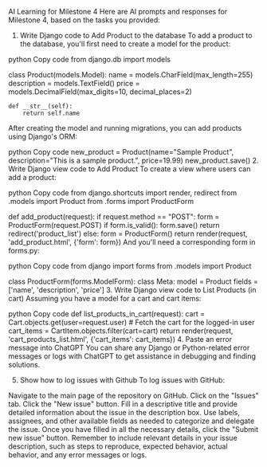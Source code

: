 AI Learning for Milestone 4
Here are AI prompts and responses for Milestone 4, based on the tasks you provided:

1. Write Django code to Add Product to the database
To add a product to the database, you'll first need to create a model for the product:

python
Copy code
from django.db import models

class Product(models.Model):
    name = models.CharField(max_length=255)
    description = models.TextField()
    price = models.DecimalField(max_digits=10, decimal_places=2)

    def __str__(self):
        return self.name
After creating the model and running migrations, you can add products using Django's ORM:

python
Copy code
new_product = Product(name="Sample Product", description="This is a sample product.", price=19.99)
new_product.save()
2. Write Django view code to Add Product
To create a view where users can add a product:

python
Copy code
from django.shortcuts import render, redirect
from .models import Product
from .forms import ProductForm

def add_product(request):
    if request.method == "POST":
        form = ProductForm(request.POST)
        if form.is_valid():
            form.save()
            return redirect('product_list')
    else:
        form = ProductForm()
    return render(request, 'add_product.html', {'form': form})
And you'll need a corresponding form in forms.py:

python
Copy code
from django import forms
from .models import Product

class ProductForm(forms.ModelForm):
    class Meta:
        model = Product
        fields = ['name', 'description', 'price']
3. Write Django view code to List Products (in cart)
Assuming you have a model for a cart and cart items:

python
Copy code
def list_products_in_cart(request):
    cart = Cart.objects.get(user=request.user)  # Fetch the cart for the logged-in user
    cart_items = CartItem.objects.filter(cart=cart)
    return render(request, 'cart_products_list.html', {'cart_items': cart_items})
4. Paste an error message into ChatGPT
You can share any Django or Python-related error messages or logs with ChatGPT to get assistance in debugging and finding solutions.

5. Show how to log issues with Github
To log issues with GitHub:

Navigate to the main page of the repository on GitHub.
Click on the "Issues" tab.
Click the "New issue" button.
Fill in a descriptive title and provide detailed information about the issue in the description box.
Use labels, assignees, and other available fields as needed to categorize and delegate the issue.
Once you have filled in all the necessary details, click the "Submit new issue" button.
Remember to include relevant details in your issue description, such as steps to reproduce, expected behavior, actual behavior, and any error messages or logs.
